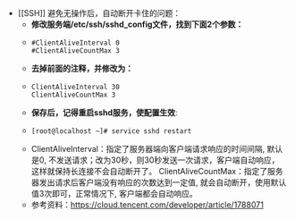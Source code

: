 - [[SSH]] 避免无操作后，自动断开卡住的问题：
	- **修改服务端/etc/ssh/sshd_config文件，找到下面2个参数：**
	- ```
	  #ClientAliveInterval 0
	  #ClientAliveCountMax 3
	  ```
	- **去掉前面的注释，并修改为：**
	- ```
	  ClientAliveInterval 30
	  ClientAliveCountMax 3
	  ```
	- **保存后，记得重启sshd服务，使配置生效**:
	- ```
	  [root@localhost ~]# service sshd restart
	  ```
	- ClientAliveInterval：指定了服务器端向客户端请求响应的时间间隔, 默认是0, 不发送请求；改为30秒，则30秒发送一次请求，客户端自动响应，这样就保持长连接不会自动断开了。
	  ClientAliveCountMax：指定了服务器发出请求后客户端没有响应的次数达到一定值, 就会自动断开，使用默认值3次即可，正常情况下, 客户端都会自动响应。
	- 参考资料：https://cloud.tencent.com/developer/article/1788071